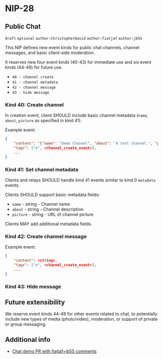
NIP-28
======

Public Chat
-----------

`draft` `optional` `author:ChristopherDavid` `author:fiatjaf` `author:jb55`

This NIP defines new event kinds for public chat channels, channel messages, and basic client-side moderation.

It reserves new four event kinds (40-43) for immediate use and six event kinds (44-49) for future use.

- `40 - channel create`
- `41 - channel metadata`
- `42 - channel message`
- `43 - hide message`

### Kind 40: Create channel

In creation event, client SHOULD include basic channel metadata (`name`, `about`, `picture` as specified in kind 41).

Example event:

```json
{
    "content": '{"name": "Demo Channel", "about": "A test channel.", "picture": "https://placekitten.com/200/200"}',
    "tags": ["e", <channel_create_event>],
    ...
}
```


### Kind 41: Set channel metadata

Clients and relays SHOULD handle kind 41 events similar to kind 0 `metadata` events.

Clients SHOULD support basic metadata fields:

- `name` - string - Channel name
- `about` - string - Channel description
- `picture` - string - URL of channel picture

Clients MAY add additional metadata fields.


### Kind 42: Create channel message

Example event:

```json
{
    "content": <string>,
    "tags": ["e", <channel_create_event>],
    ...
}
```

### Kind 43: Hide message





Future extensibility
--------------------

We reserve event kinds 44-49 for other events related to chat, to potentially include new types of media (photo/video), moderation, or support of private or group messaging.



Additional info
---------------

- [Chat demo PR with fiatjaf+jb55 comments](https://github.com/ArcadeCity/arcade/pull/28)
